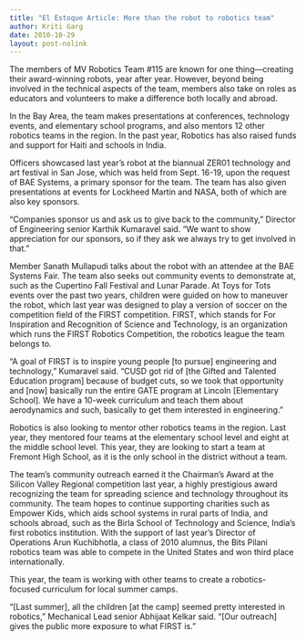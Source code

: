 ```yaml
---
title: "El Estoque Article: More than the robot to robotics team"
author: Kriti Garg
date: 2010-10-29
layout: post-nolink
---
```


The members of MV Robotics Team #115 are known for one thing—creating their
award-winning robots, year after year. However, beyond being involved in the
technical aspects of the team, members also take on roles as educators and
volunteers to make a difference both locally and abroad.

In the Bay Area, the team makes presentations at conferences, technology events,
and elementary school programs, and also mentors 12 other robotics teams in the
region. In the past year, Robotics has also raised funds and support for Haiti
and schools in India.

Officers showcased last year’s robot at the biannual ZER01 technology and art
festival in San Jose, which was held from Sept. 16-19, upon the request of BAE
Systems, a primary sponsor for the team. The team has also given presentations
at events for Lockheed Martin and NASA, both of which are also key sponsors.

“Companies sponsor us and ask us to give back to the community,” Director of
Engineering senior Karthik Kumaravel said. “We want to show appreciation for our
sponsors, so if they ask we always try to get involved in that.”

Member Sanath Mullapudi talks about the robot with an attendee at the BAE
Systems Fair. The team also seeks out community events to demonstrate at, such
as the Cupertino Fall Festival and Lunar Parade. At Toys for Tots events over
the past two years, children were guided on how to maneuver the robot, which
last year was designed to play a version of soccer on the competition field of
the FIRST competition. FIRST, which stands for For Inspiration and Recognition
of Science and Technology, is an organization which runs the FIRST Robotics
Competition, the robotics league the team belongs to.

“A goal of FIRST is to inspire young people [to pursue] engineering and
technology,” Kumaravel said. “CUSD got rid of [the Gifted and Talented Education
program] because of budget cuts, so we took that opportunity and [now] basically
run the entire GATE program at Lincoln [Elementary School]. We have a 10-week
curriculum and teach them about aerodynamics and such, basically to get them
interested in engineering.”

Robotics is also looking to mentor other robotics teams in the region. Last
year, they mentored four teams at the elementary school level and eight at the
middle school level. This year, they are looking to start a team at Fremont High
School, as it is the only school in the district without a team.

The team’s community outreach earned it the Chairman’s Award at the Silicon
Valley Regional competition last year, a highly prestigious award recognizing
the team for spreading science and technology throughout its community. The team
hopes to continue supporting charities such as Empower Kids, which aids school
systems in rural parts of India, and schools abroad, such as the Birla School of
Technology and Science, India’s first robotics institution. With the support of
last year’s Director of Operations Arun Kuchibhotla, a class of 2010 alumnus,
the Bits Pilani robotics team was able to compete in the United States and won
third place internationally.

This year, the team is working with other teams to create a robotics-focused
curriculum for local summer camps.

“[Last summer], all the children [at the camp] seemed pretty interested in
robotics,” Mechanical Lead senior Abhijaat Kelkar said. “[Our outreach] gives
the public more exposure to what FIRST is.”
